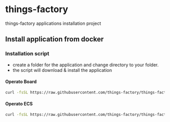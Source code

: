 # things-factory
things-factory applications installation project

## Install application from docker

### Installation script

- create a folder for the application and change directory to your folder.
- the script will download & install the application

#### Operato Board

  ```bash
  curl -fsSL https://raw.githubusercontent.com/things-factory/things-factory/master/packages/operato-board-new/installer/install.sh | bash -s
  ```

#### Operato ECS

  ```bash
  curl -fsSL https://raw.githubusercontent.com/things-factory/things-factory/master/packages/operato-ecs/installer/install.sh | bash -s
  ```
